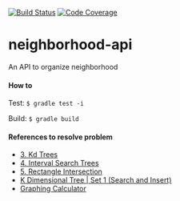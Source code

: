 [![Build Status](https://travis-ci.org/andreformento/kdtree.svg?branch=master)](https://travis-ci.org/andreformento/kdtree)
[![Code Coverage](https://codecov.io/gh/andreformento/kdtree/branch/master/graph/badge.svg)](https://codecov.io/gh/andreformento/kdtree)

# neighborhood-api
An API to organize neighborhood

#### How to
Test: `$ gradle test -i`

Build: `$ gradle build`


#### References to resolve problem

- [3. Kd Trees](https://www.youtube.com/watch?v=W94M9D_yXKk)
- [4. Interval Search Trees](https://www.youtube.com/watch?v=E-9b8k7JK6I)
- [5. Rectangle Intersection](https://www.youtube.com/watch?v=LQ-vRetWnu4)
- [K Dimensional Tree | Set 1 (Search and Insert)](http://www.geeksforgeeks.org/k-dimensional-tree)
- [Graphing Calculator](https://ggbm.at/txMy3DEa)
